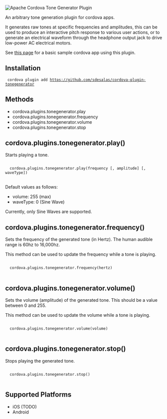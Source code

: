 ![Apache Cordova Tone Generator Plugin](https://raw.githubusercontent.com/sdesalas/cordova-plugin-tonegenerator/master/image.jpg)

An arbitrary tone generation plugin for cordova apps.

It generates raw tones at specific frequencies and amplitudes, this can be used to produce an interactive pitch response to various user actions, or to generate an electrical waveform through the headphone output jack to drive low-power AC electrical motors.

See [this page](https://github.com/sdesalas/cordova-magnetometer-app/blob/master/www/index.html) for a basic sample cordova app using this plugin. 

Installation
------------

<code> cordova plugin add https://github.com/sdesalas/cordova-plugin-tonegenerator </code>


Methods
-------
- cordova.plugins.tonegenerator.play
- cordova.plugins.tonegenerator.frequency
- cordova.plugins.tonegenerator.volume
- cordova.plugins.tonegenerator.stop


cordova.plugins.tonegenerator.play()
-------------------------------------------

Starts playing a tone. 

<pre>
<code>
  cordova.plugins.tonegenerator.play(frequency [, amplitude] [, waveType])
</code>
</pre>

Default values as follows: 

- volume: 255 (max)
- waveType: 0 (Sine Wave)

Currently, only Sine Waves are supported.

cordova.plugins.tonegenerator.frequency()
-------------------------------------------

Sets the frequency of the generated tone (in Hertz). The human audible range is 60hz to 16,000hz.

This method can be used to update the frequency while a tone is playing.

<pre>
<code>
  cordova.plugins.tonegenerator.frequency(hertz)
</code>
</pre>


cordova.plugins.tonegenerator.volume()
-------------------------------------------

Sets the volume (amplitude) of the generated tone. This should be a value between 0 and 255.

This method can be used to update the volume while a tone is playing.

<pre>
<code>
  cordova.plugins.tonegenerator.volume(volume)
</code>
</pre>


cordova.plugins.tonegenerator.stop()
--------------------------------

Stops playing the generated tone.

<pre>
<code>
  cordova.plugins.tonegenerator.stop()
</code>
</pre>

Supported Platforms
-------------------

- iOS (TODO)
- Android 


